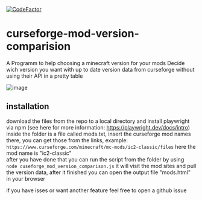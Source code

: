 [![CodeFactor](https://www.codefactor.io/repository/github/jannik44/curseforge-mod-version-comparision/badge)](https://www.codefactor.io/repository/github/jannik44/curseforge-mod-version-comparision)
# curseforge-mod-version-comparision
A Programm to help choosing a minecraft version for your mods
Decide wich version you want with up to date version data from curseforge without using their API in a pretty table

![image](https://github.com/Jannik44/curseforge-mod-version-comparision/assets/76906033/ea6c83e5-5180-4dc6-800e-0f574d5b3a59)

## installation  

download the files from the repo to a local directory and install playwright via npm (see here for more information: https://playwright.dev/docs/intro)
inside the folder is a file called mods.txt, insert the curseforge mod names there, you can get those from the links, example:  
```https://www.curseforge.com/minecraft/mc-mods/ic2-classic/files```
here the mod name is "ic2-classic"  
after you have done that you can run the script from the folder by using  
```node cuseforge_mod_version_comparison.js```
it will visit the mod sites and pull the version data, after it finished you can open the output file "mods.html" in your browser  
  
if you have isses or want another feature feel free to open a github issue  
